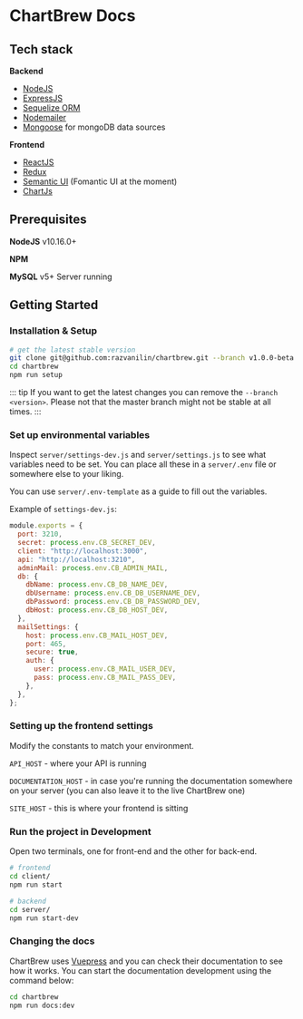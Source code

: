 # ChartBrew Docs

## Tech stack

**Backend**

* [NodeJS](https://nodejs.org/en/)
* [ExpressJS](https://expressjs.com/)
* [Sequelize ORM](https://sequelize.org/)
* [Nodemailer](https://nodemailer.com/about/)
* [Mongoose](https://mongoosejs.com/) for mongoDB data sources

**Frontend**

* [ReactJS](https://reactjs.org/)
* [Redux](https://redux.js.org/)
* [Semantic UI](https://fomantic-ui.com/) (Fomantic UI at the moment)
* [ChartJs](https://www.chartjs.org/)

## Prerequisites

**NodeJS** v10.16.0+

**NPM**

**MySQL** v5+ Server running

## Getting Started

### Installation & Setup

```sh
# get the latest stable version
git clone git@github.com:razvanilin/chartbrew.git --branch v1.0.0-beta.2
cd chartbrew
npm run setup
```

::: tip
If you want to get the latest changes you can remove the `--branch <version>`. Please not that the master branch might not be stable at all times.
:::

### Set up environmental variables

Inspect `server/settings-dev.js` and `server/settings.js` to see what variables need to be set. You can place all these in a `server/.env` file or somewhere else to your liking.

You can use `server/.env-template` as a guide to fill out the variables.

Example of `settings-dev.js`:

```javascript
module.exports = {
  port: 3210,
  secret: process.env.CB_SECRET_DEV,
  client: "http://localhost:3000",
  api: "http://localhost:3210",
  adminMail: process.env.CB_ADMIN_MAIL,
  db: {
    dbName: process.env.CB_DB_NAME_DEV,
    dbUsername: process.env.CB_DB_USERNAME_DEV,
    dbPassword: process.env.CB_DB_PASSWORD_DEV,
    dbHost: process.env.CB_DB_HOST_DEV,
  },
  mailSettings: {
    host: process.env.CB_MAIL_HOST_DEV,
    port: 465,
    secure: true,
    auth: {
      user: process.env.CB_MAIL_USER_DEV,
      pass: process.env.CB_MAIL_PASS_DEV,
    },
  },
};
```

### Setting up the frontend settings

Modify the constants to match your environment.

`API_HOST` - where your API is running

`DOCUMENTATION_HOST` - in case you're running the documentation somewhere on your server (you can also leave it to the live ChartBrew one)

`SITE_HOST` - this is where your frontend is sitting

### Run the project in Development

Open two terminals, one for front-end and the other for back-end.

```sh
# frontend
cd client/
npm run start

# backend
cd server/
npm run start-dev
```

### Changing the docs

ChartBrew uses [Vuepress](https://vuepress.vuejs.org/) and you can check their documentation to see how it works. You can start the documentation development using the command below:

```sh
cd chartbrew
npm run docs:dev
```
